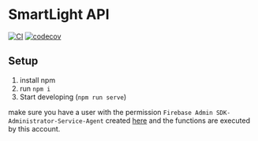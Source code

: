 # SmartLight API

[![CI](https://github.com/adrianjost/SmartLight-API/workflows/CI/badge.svg)](https://github.com/adrianjost/SmartLight-API/actions?query=workflow%3ACI) [![codecov](https://codecov.io/gh/adrianjost/SmartLight-API/branch/master/graph/badge.svg)](https://codecov.io/gh/adrianjost/SmartLight-API)

## Setup

1. install npm
1. run `npm i`
1. Start developing (`npm run serve`)

make sure you have a user with the permission `Firebase Admin SDK-Administrator-Service-Agent` created [here](https://console.cloud.google.com/iam-admin/iam) and the functions are executed by this account.
